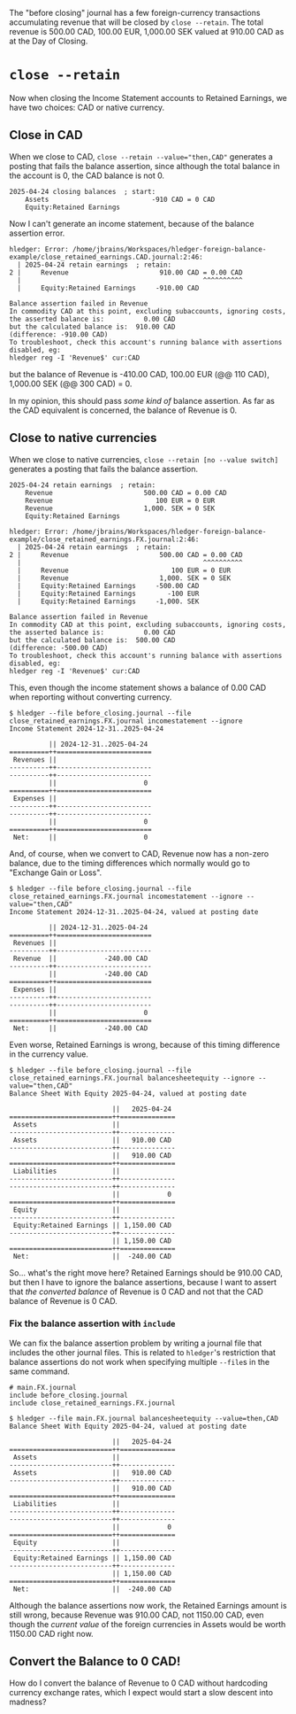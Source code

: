 The "before closing" journal has a few foreign-currency transactions accumulating revenue that will be closed by `close --retain`. The total revenue is 500.00 CAD, 100.00 EUR, 1,000.00 SEK valued at 910.00 CAD as at the Day of Closing.

# `close --retain`

Now when closing the Income Statement accounts to Retained Earnings, we have two choices: CAD or native currency.

## Close in CAD

When we close to CAD, `close --retain --value="then,CAD"` generates a posting that fails the balance assertion, since although the total balance in the account is 0, the CAD balance is not 0.

```
2025-04-24 closing balances  ; start:
    Assets                          -910 CAD = 0 CAD
    Equity:Retained Earnings
```

Now I can't generate an income statement, because of the balance assertion error.

```
hledger: Error: /home/jbrains/Workspaces/hledger-foreign-balance-example/close_retained_earnings.CAD.journal:2:46:
  | 2025-04-24 retain earnings  ; retain:
2 |     Revenue                       910.00 CAD = 0.00 CAD
  |                                              ^^^^^^^^^^
  |     Equity:Retained Earnings     -910.00 CAD

Balance assertion failed in Revenue
In commodity CAD at this point, excluding subaccounts, ignoring costs,
the asserted balance is:          0.00 CAD
but the calculated balance is:  910.00 CAD
(difference: -910.00 CAD)
To troubleshoot, check this account's running balance with assertions disabled, eg:
hledger reg -I 'Revenue$' cur:CAD
```

but the balance of Revenue is -410.00 CAD, 100.00 EUR (@@ 110 CAD), 1,000.00 SEK (@@ 300 CAD) = 0.

In my opinion, this should pass _some kind of_ balance assertion. As far as the CAD equivalent is concerned, the balance of Revenue is 0.

## Close to native currencies

When we close to native currencies, `close --retain [no --value switch]` generates a posting that fails the balance assertion.

```
2025-04-24 retain earnings  ; retain:
    Revenue                       500.00 CAD = 0.00 CAD
    Revenue                          100 EUR = 0 EUR
    Revenue                       1,000. SEK = 0 SEK
    Equity:Retained Earnings
```

```
hledger: Error: /home/jbrains/Workspaces/hledger-foreign-balance-example/close_retained_earnings.FX.journal:2:46:
  | 2025-04-24 retain earnings  ; retain:
2 |     Revenue                       500.00 CAD = 0.00 CAD
  |                                              ^^^^^^^^^^
  |     Revenue                          100 EUR = 0 EUR
  |     Revenue                       1,000. SEK = 0 SEK
  |     Equity:Retained Earnings     -500.00 CAD
  |     Equity:Retained Earnings        -100 EUR
  |     Equity:Retained Earnings     -1,000. SEK

Balance assertion failed in Revenue
In commodity CAD at this point, excluding subaccounts, ignoring costs,
the asserted balance is:          0.00 CAD
but the calculated balance is:  500.00 CAD
(difference: -500.00 CAD)
To troubleshoot, check this account's running balance with assertions disabled, eg:
hledger reg -I 'Revenue$' cur:CAD
```

This, even though the income statement shows a balance of 0.00 CAD when reporting without converting currency.

```
$ hledger --file before_closing.journal --file close_retained_earnings.FX.journal incomestatement --ignore
Income Statement 2024-12-31..2025-04-24

          || 2024-12-31..2025-04-24 
==========++========================
 Revenues ||                        
----------++------------------------
----------++------------------------
          ||                      0 
==========++========================
 Expenses ||                        
----------++------------------------
----------++------------------------
          ||                      0 
==========++========================
 Net:     ||                      0 

```

And, of course, when we convert to CAD, Revenue now has a non-zero balance, due to the timing differences which normally would go to "Exchange Gain or Loss".

```
$ hledger --file before_closing.journal --file close_retained_earnings.FX.journal incomestatement --ignore --value="then,CAD"
Income Statement 2024-12-31..2025-04-24, valued at posting date

          || 2024-12-31..2025-04-24 
==========++========================
 Revenues ||                        
----------++------------------------
 Revenue  ||            -240.00 CAD 
----------++------------------------
          ||            -240.00 CAD 
==========++========================
 Expenses ||                        
----------++------------------------
----------++------------------------
          ||                      0 
==========++========================
 Net:     ||            -240.00 CAD 
```

Even worse, Retained Earnings is wrong, because of this timing difference in the currency value.

```
$ hledger --file before_closing.journal --file close_retained_earnings.FX.journal balancesheetequity --ignore --value="then,CAD"
Balance Sheet With Equity 2025-04-24, valued at posting date

                          ||   2025-04-24 
==========================++==============
 Assets                   ||              
--------------------------++--------------
 Assets                   ||   910.00 CAD 
--------------------------++--------------
                          ||   910.00 CAD 
==========================++==============
 Liabilities              ||              
--------------------------++--------------
--------------------------++--------------
                          ||            0 
==========================++==============
 Equity                   ||              
--------------------------++--------------
 Equity:Retained Earnings || 1,150.00 CAD 
--------------------------++--------------
                          || 1,150.00 CAD 
==========================++==============
 Net:                     ||  -240.00 CAD 
```

So... what's the right move here? Retained Earnings should be 910.00 CAD, but then I have to ignore the balance assertions, because I want to assert that _the converted balance_ of Revenue is 0 CAD and not that the CAD balance of Revenue is 0 CAD.

### Fix the balance assertion with `include`

We can fix the balance assertion problem by writing a journal file that includes the other journal files. This is related to `hledger`'s restriction that balance assertions do not work when specifying multiple `--file`s in the same command.

```
# main.FX.journal
include before_closing.journal
include close_retained_earnings.FX.journal
```

```
$ hledger --file main.FX.journal balancesheetequity --value=then,CAD
Balance Sheet With Equity 2025-04-24, valued at posting date

                          ||   2025-04-24 
==========================++==============
 Assets                   ||              
--------------------------++--------------
 Assets                   ||   910.00 CAD 
--------------------------++--------------
                          ||   910.00 CAD 
==========================++==============
 Liabilities              ||              
--------------------------++--------------
--------------------------++--------------
                          ||            0 
==========================++==============
 Equity                   ||              
--------------------------++--------------
 Equity:Retained Earnings || 1,150.00 CAD 
--------------------------++--------------
                          || 1,150.00 CAD 
==========================++==============
 Net:                     ||  -240.00 CAD
```

Although the balance assertions now work, the Retained Earnings amount is still wrong, because Revenue was 910.00 CAD, not 1150.00 CAD, even though the _current value_ of the foreign currencies in Assets would be worth 1150.00 CAD right now.

## Convert the Balance to 0 CAD!

How do I convert the balance of Revenue to 0 CAD without hardcoding currency exchange rates, which I expect would start a slow descent into madness?

